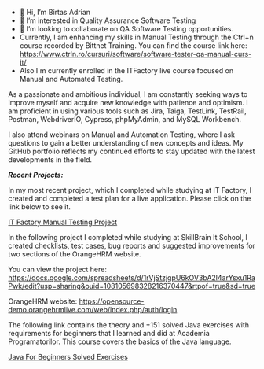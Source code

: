 - 👋 Hi, I’m Birtas Adrian
- 👀 I’m interested in Quality Assurance Software Testing
- 💞️ I’m looking to collaborate on QA Software Testing opportunities.
- Currently, I am enhancing my skills in Manual Testing through the Ctrl+n course recorded by Bittnet Training. You can find the course link here: https://www.ctrln.ro/cursuri/software/software-tester-qa-manual-curs-it/
- Also I'm currently enrolled in the ITFactory live course focused on Manual and Automated Testing.


As a passionate and ambitious individual, I am constantly seeking ways to improve myself and acquire new knowledge with patience and optimism. I am proficient in using various tools such as Jira, Taiga, TestLink, TestRail, Postman, WebdriverIO, Cypress, phpMyAdmin, and MySQL Workbench.

I also attend webinars on Manual and Automation Testing, where I ask questions to gain a better understanding of new concepts and ideas. My GitHub portfolio reflects my continued efforts to stay updated with the latest developments in the field.

***Recent Projects:***

In my most recent project, which I completed while studying at IT Factory, I created and completed a test plan for a live application. Please click on the link below to see it.

[IT Factory Manual Testing Project](https://github.com/BirtasAdrian/Manual-Testing-Project-IT-Factory)

In the following project I completed while studying at SkillBrain It School, I created checklists, test cases, bug reports and suggested improvements for two sections of the OrangeHRM website. 

You can view the project here: https://docs.google.com/spreadsheets/d/1rVjStzjgpU6kOV3bA2l4arYsxu1RaPwk/edit?usp=sharing&ouid=108105698328216370447&rtpof=true&sd=true

OrangeHRM website:
https://opensource-demo.orangehrmlive.com/web/index.php/auth/login

The following link contains the theory and +151 solved Java exercises with requirements for beginners that I learned and did at Academia Programatorilor. This course covers the basics of the Java language.

[Java For Beginners Solved Exercises ](https://github.com/BirtasAdrian/Java-For-Beginners-Solved-Exercises)


<!---
BirtasAdrian/BirtasAdrian is a ✨ special ✨ repository because its `README.md` (this file) appears on your GitHub profile.
You can click the Preview link to take a look at your changes.
--->
